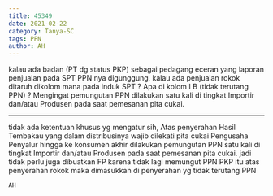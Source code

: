 ```yaml
---
title: 45349
date: 2021-02-22
category: Tanya-SC
tags: PPN
author: AH
---
```


kalau ada badan (PT dg status PKP) sebagai pedagang eceran yang laporan penjualan pada SPT PPN nya digunggung, kalau ada penjualan rokok ditaruh dikolom mana pada induk SPT ? Apa di kolom I B (tidak terutang PPN) ? Mengingat pemungutan PPN dilakukan satu kali di tingkat Importir dan/atau Produsen pada saat pemesanan pita cukai.

---

tidak ada ketentuan khusus yg mengatur sih, Atas penyerahan Hasil Tembakau yang dalam distribusinya wajib dilekati pita cukai Pengusaha Penyalur hingga ke konsumen akhir dilakukan pemungutan PPN satu kali di tingkat Importir dan/atau Produsen pada saat pemesanan pita cukai. jadi tidak perlu juga dibuatkan FP karena tidak lagi memungut PPN PKP itu atas penyerahan rokok maka dimasukkan di penyerahan yg tidak terutang PPN

`AH`
